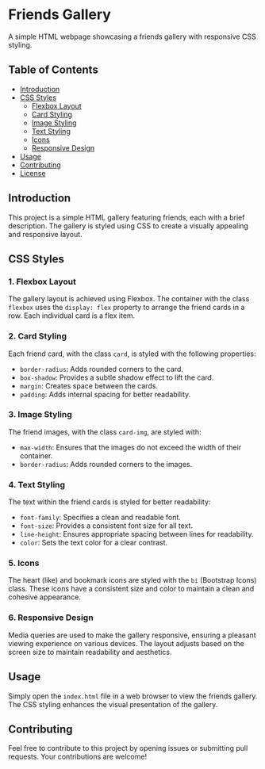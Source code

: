 # Friends Gallery

A simple HTML webpage showcasing a friends gallery with responsive CSS styling.

## Table of Contents

- [Introduction](#introduction)
- [CSS Styles](#css-styles)
  - [Flexbox Layout](#flexbox-layout)
  - [Card Styling](#card-styling)
  - [Image Styling](#image-styling)
  - [Text Styling](#text-styling)
  - [Icons](#icons)
  - [Responsive Design](#responsive-design)
- [Usage](#usage)
- [Contributing](#contributing)
- [License](#license)

## Introduction

This project is a simple HTML gallery featuring friends, each with a brief description. The gallery is styled using CSS to create a visually appealing and responsive layout.

## CSS Styles

### 1. Flexbox Layout

The gallery layout is achieved using Flexbox. The container with the class `flexbox` uses the `display: flex` property to arrange the friend cards in a row. Each individual card is a flex item.

### 2. Card Styling

Each friend card, with the class `card`, is styled with the following properties:
- `border-radius`: Adds rounded corners to the card.
- `box-shadow`: Provides a subtle shadow effect to lift the card.
- `margin`: Creates space between the cards.
- `padding`: Adds internal spacing for better readability.

### 3. Image Styling

The friend images, with the class `card-img`, are styled with:
- `max-width`: Ensures that the images do not exceed the width of their container.
- `border-radius`: Adds rounded corners to the images.

### 4. Text Styling

The text within the friend cards is styled for better readability:
- `font-family`: Specifies a clean and readable font.
- `font-size`: Provides a consistent font size for all text.
- `line-height`: Ensures appropriate spacing between lines for readability.
- `color`: Sets the text color for a clear contrast.

### 5. Icons

The heart (like) and bookmark icons are styled with the `bi` (Bootstrap Icons) class. These icons have a consistent size and color to maintain a clean and cohesive appearance.

### 6. Responsive Design

Media queries are used to make the gallery responsive, ensuring a pleasant viewing experience on various devices. The layout adjusts based on the screen size to maintain readability and aesthetics.

## Usage

Simply open the `index.html` file in a web browser to view the friends gallery. The CSS styling enhances the visual presentation of the gallery.

## Contributing

Feel free to contribute to this project by opening issues or submitting pull requests. Your contributions are welcome!

